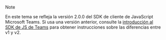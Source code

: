 > [!NOTE]
> En este tema se refleja la versión 2.0.0 del SDK de cliente de JavaScript Microsoft Teams. Si usa una versión anterior, consulte la [introducción al SDK de JS de Teams](msteams-docs/msteams-platform/tabs/how-to/../../../../../tabs/how-to/using-teams-client-sdk.md) para obtener instrucciones sobre las diferencias entre v1 y v2.